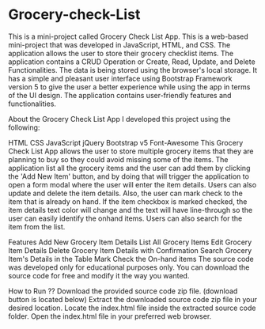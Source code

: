 # Grocery-check-List

This is a mini-project called Grocery Check List App. This is a web-based mini-project that was developed in JavaScript, HTML, and CSS. The application allows the user to store their grocery checklist items. The application contains a CRUD Operation or Create, Read, Update, and Delete Functionalities. The data is being stored using the browser's local storage. It has a simple and pleasant user interface using Bootstrap Framework version 5 to give the user a better experience while using the app in terms of the UI design. The application contains user-friendly features and functionalities.


 
About the Grocery Check List App
I developed this project using the following:

HTML
CSS
JavaScript
jQuery
Bootstrap v5
Font-Awesome
This Grocery Check List App allows the user to store multiple grocery items that they are planning to buy so they could avoid missing some of the items. The application list all the grocery items and the user can add them by clicking the 'Add New Item' button, and by doing that will trigger the application to open a form modal where the user will enter the item details. Users can also update and delete the item details. Also, the user can mark check to the item that is already on hand. If the item checkbox is marked checked, the item details text color will change and the text will have line-through so the user can easily identify the onhand items. Users can also search for the item from the list.

Features
Add New Grocery Item Details
List All Grocery Items
Edit Grocery Item Details
Delete Grocery Item Details with Confirmation
Search Grocery Item's Details in the Table
Mark Check the On-hand items
The source code was developed only for educational purposes only. You can download the source code for free and modify it the way you wanted.


How to Run ??
Download the provided source code zip file. (download button is located below)
Extract the downloaded source code zip file in your desired location.
Locate the index.html file inside the extracted source code folder.
Open the index.html file in your preferred web browser.



 


